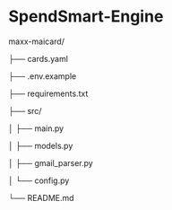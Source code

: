 # SpendSmart-Engine

maxx-maicard/

├── cards.yaml

├── .env.example

├── requirements.txt

├── src/

│   ├── main.py

│   ├── models.py

│   ├── gmail_parser.py

│   └── config.py

└── README.md
